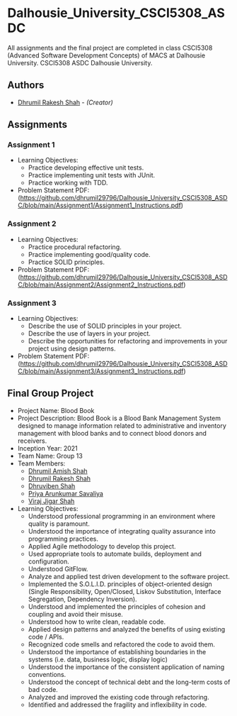 # Dalhousie_University_CSCI5308_ASDC
All assignments and the final project are completed in class CSCI5308 (Advanced Software Development Concepts) of MACS at Dalhousie University. CSCI5308 ASDC Dalhousie University.<br/>

## Authors
* [Dhrumil Rakesh Shah](mailto:Dhrumil.Shah@dal.ca) - *(Creator)*

## Assignments

### Assignment 1
* Learning Objectives:
	* Practice developing effective unit tests.
	* Practice implementing unit tests with JUnit.
	* Practice working with TDD.
* Problem Statement PDF:(https://github.com/dhrumil29796/Dalhousie_University_CSCI5308_ASDC/blob/main/Assignment1/Assignment1_Instructions.pdf)

### Assignment 2
* Learning Objectives:
	* Practice procedural refactoring.
	* Practice implementing good/quality code.
	* Practice SOLID principles.
* Problem Statement PDF:(https://github.com/dhrumil29796/Dalhousie_University_CSCI5308_ASDC/blob/main/Assignment2/Assignment2_Instructions.pdf)

### Assignment 3
* Learning Objectives:
	* Describe the use of SOLID principles in your project.
	* Describe the use of layers in your project.
	* Describe the opportunities for refactoring and improvements in your project using design patterns.
* Problem Statement PDF:(https://github.com/dhrumil29796/Dalhousie_University_CSCI5308_ASDC/blob/main/Assignment3/Assignment3_Instructions.pdf)

## Final Group Project
* Project Name: Blood Book
* Project Description: Blood Book is a Blood Bank Management System designed to manage information related to administrative and inventory management with blood banks and to connect blood donors and receivers.
* Inception Year: 2021
* Team Name: Group 13
* Team Members:
    * [Dhrumil Amish Shah](mailto:dh416386@dal.ca)
	* [Dhrumil Rakesh Shah](mailto:dh647095@dal.ca)
	* [Dhruviben Shah](mailto:dh342773@dal.ca)
	* [Priya Arunkumar Savaliya](mailto:pr930067@dal.ca)
	* [Viraj Jigar Shah](mailto:vr510744@dal.ca)
* Learning Objectives:
	* Understood professional programming in an environment where quality is paramount.
	* Understood the importance of integrating quality assurance into programming practices.
	* Applied Agile methodology to develop this project.
	* Used appropriate tools to automate builds, deployment and configuration.
	* Understood GitFlow.
	* Analyze and applied test driven development to the software project.
	* Implemented the S.O.L.I.D. principles of object-oriented design (Single Responsibility, Open/Closed, Liskov Substitution, Interface Segregation, Dependency Inversion).
	* Understood and implemented the principles of cohesion and coupling and avoid their misuse.
	* Understood how to write clean, readable code.
	* Applied design patterns and analyzed the benefits of using existing code / APIs.
	* Recognized code smells and refactored the code to avoid them.
	* Understood the importance of establishing boundaries in the systems (i.e. data, business logic, display logic)
	* Understood the importance of the consistent application of naming conventions.
	* Understood the concept of technical debt and the long-term costs of bad code.
	* Analyzed and improved the existing code through refactoring.
	* Identified and addressed the fragility and inflexibility in code.
